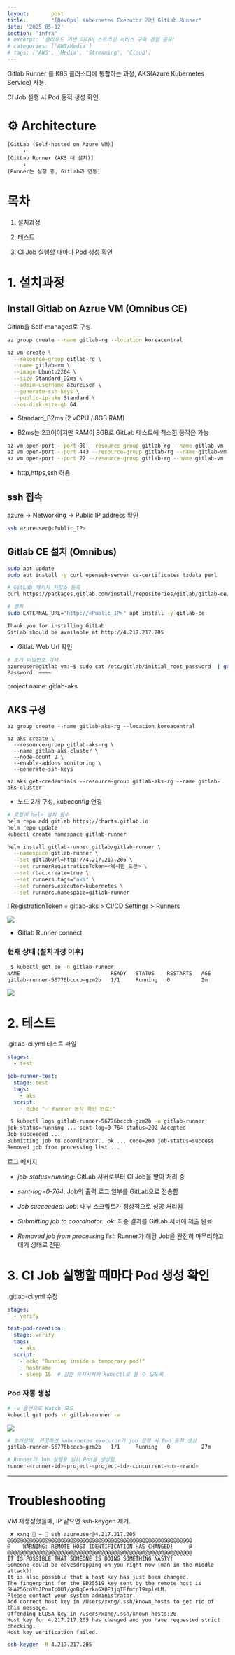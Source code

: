 ```yaml
---
layout:       post
title:        "[DevOps] Kubernetes Executor 기반 GitLab Runner"
date: '2025-05-12'
section: 'infra'
# excerpt: '클라우드 기반 미디어 스트리밍 서비스 구축 경험 공유'
# categories: ['AWS/Media']
# tags: ['AWS', 'Media', 'Streaming', 'Cloud']
---
```


Gitlab Runner 를 K8S 클러스터에 통합하는 과정, AKS(Azure Kubernetes Service) 사용.

CI Job 실행 시 Pod 동적 생성 확인.

# ⚙️ Architecture

```
[GitLab (Self-hosted on Azure VM)]
     ↓
[GitLab Runner (AKS 내 설치)]
     ↓
[Runner는 실행 중, GitLab과 연동]
```

# 목차

1. 설치과정

2. 테스트

3. CI Job 실행할 때마다 Pod 생성 확인



# 1. 설치과정

## Install Gitlab on Azrue VM (Omnibus CE)

Gitlab을 Self-managed로 구성.

```bash
az group create --name gitlab-rg --location koreacentral

az vm create \
  --resource-group gitlab-rg \
  --name gitlab-vm \
  --image Ubuntu2204 \
  --size Standard_B2ms \
  --admin-username azureuser \
  --generate-ssh-keys \
  --public-ip-sku Standard \
  --os-disk-size-gb 64
```

- Standard_B2ms (2 vCPU / 8GB RAM)

- B2ms는 2코어이지만 RAM이 8GB로 GitLab 테스트에 최소한 동작은 가능


```bash
az vm open-port --port 80 --resource-group gitlab-rg --name gitlab-vm
az vm open-port --port 443 --resource-group gitlab-rg --name gitlab-vm
az vm open-port --port 22 --resource-group gitlab-rg --name gitlab-vm
```

- http,https,ssh 허용


## ssh 접속
azure -> Networking -> Public IP address 확인
```bash
ssh azureuser@<Public_IP>
```

## Gitlab CE 설치 (Omnibus)

```bash
sudo apt update
sudo apt install -y curl openssh-server ca-certificates tzdata perl

# GitLab 패키지 저장소 등록
curl https://packages.gitlab.com/install/repositories/gitlab/gitlab-ce/script.deb.sh | sudo bash

# 설치
sudo EXTERNAL_URL="http://<Public_IP>" apt install -y gitlab-ce
```

```bash
Thank you for installing GitLab!
GitLab should be available at http://4.217.217.205
```
- Gitlab Web Url 확인

```bash
# 초기 비밀번호 검색
azureuser@gitlab-vm:~$ sudo cat /etc/gitlab/initial_root_password  | grep Password:
Password: ~~~~
```


project name: gitlab-aks



## AKS 구성

```
az group create --name gitlab-aks-rg --location koreacentral

az aks create \
  --resource-group gitlab-aks-rg \
  --name gitlab-aks-cluster \
  --node-count 2 \
  --enable-addons monitoring \
  --generate-ssh-keys

az aks get-credentials --resource-group gitlab-aks-rg --name gitlab-aks-cluster

```

- 노드 2개 구성, kubeconfig 연결

```bash
# 로컬에 helm 설치 필수
helm repo add gitlab https://charts.gitlab.io
helm repo update
kubectl create namespace gitlab-runner

helm install gitlab-runner gitlab/gitlab-runner \
  --namespace gitlab-runner \
  --set gitlabUrl=http://4.217.217.205 \
  --set runnerRegistrationToken=<복사한_토큰> \
  --set rbac.create=true \
  --set runners.tags="aks" \
  --set runners.executor=kubernetes \
  --set runners.namespace=gitlab-runner
```
! RegistrationToken = gitlab-aks > CI/CD Settings > Runners


![](https://velog.velcdn.com/images/xxng1/post/1a370ad6-608b-45d6-af6d-cc77ee33918a/image.png)

- Gitlab Runner connect



### 현재 상태 (설치과정 이후)

```bash
 $ kubectl get po -n gitlab-runner
NAME                             READY   STATUS    RESTARTS   AGE
gitlab-runner-56776bcccb-gzm2b   1/1     Running   0          2m
```

![](https://velog.velcdn.com/images/xxng1/post/50510be6-823d-4b79-8efe-5c5d3762358c/image.png)


# 2. 테스트

.gitlab-ci.yml 테스트 파일

```yml
stages:
  - test

job-runner-test:
  stage: test
  tags:
    - aks
  script:
    - echo "✅ Runner 동작 확인 완료!"
```



```bash
 $ kubectl logs gitlab-runner-56776bcccb-gzm2b -n gitlab-runner
job-status=running ... sent-log=0-764 status=202 Accepted
Job succeeded ...
Submitting job to coordinator...ok ... code=200 job-status=success
Removed job from processing list ...


```

로그 메시지

- *job-status=running*: GitLab 서버로부터 CI Job을 받아 처리 중

- *sent-log=0-764*: Job의 출력 로그 일부를 GitLab으로 전송함

- *Job succeeded: Job*: 내부 스크립트가 정상적으로 성공 처리됨

- *Submitting job to coordinator...ok*: 최종 결과를 GitLab 서버에 제출 완료

- *Removed job from processing list*: Runner가 해당 Job을 완전히 마무리하고 대기 상태로 전환



# 3. CI Job 실행할 때마다 Pod 생성 확인

.gitlab-ci.yml 수정

```yaml
stages:
  - verify

test-pod-creation:
  stage: verify
  tags:
    - aks
  script:
    - echo "Running inside a temporary pod!"
    - hostname
    - sleep 15  # 잠깐 유지시켜서 kubectl로 볼 수 있도록
```

### Pod 자동 생성

```bash
# -w 옵션으로 Watch 모드
kubectl get pods -n gitlab-runner -w 
```

![](https://velog.velcdn.com/images/xxng1/post/752dbe80-cafd-469d-bdf3-2a88f6531635/image.png)


```bash
# 초기상태, 커밋하면 kubernetes executor가 job 실행 시 Pod 동적 생성
gitlab-runner-56776bcccb-gzm2b   1/1     Running   0          27m

# Runner가 Job 실행용 임시 Pod을 생성함.
runner-<runner-id>-project-<project-id>-concurrent-<n>-<rand>
```




---




# Troubleshooting

VM 재생성했을때, IP 같으면 ssh-keygen 제거.

```
 ✘ xxng  ~  ssh azureuser@4.217.217.205
@@@@@@@@@@@@@@@@@@@@@@@@@@@@@@@@@@@@@@@@@@@@@@@@@@@@@@@@@@@
@    WARNING: REMOTE HOST IDENTIFICATION HAS CHANGED!     @
@@@@@@@@@@@@@@@@@@@@@@@@@@@@@@@@@@@@@@@@@@@@@@@@@@@@@@@@@@@
IT IS POSSIBLE THAT SOMEONE IS DOING SOMETHING NASTY!
Someone could be eavesdropping on you right now (man-in-the-middle attack)!
It is also possible that a host key has just been changed.
The fingerprint for the ED25519 key sent by the remote host is
SHA256:nVnJPnmIpOU1/goBqCezkn6X0E1jqTEfmtpI9mpleLM.
Please contact your system administrator.
Add correct host key in /Users/xxng/.ssh/known_hosts to get rid of this message.
Offending ECDSA key in /Users/xxng/.ssh/known_hosts:20
Host key for 4.217.217.205 has changed and you have requested strict checking.
Host key verification failed.
```

```bash
ssh-keygen -R 4.217.217.205
```